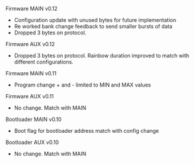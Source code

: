 Firmware MAIN
v0.12
- Configuration update with unused bytes for future implementation
- Re worked bank change feedback to send smaller bursts of data 
- Dropped 3 bytes on protocol.

Firmware AUX
v0.12
- Dropped 3 bytes on protocol. Rainbow duration improved to match with different configurations.

Firmware MAIN
v0.11
- Program change + and - limited to MIN and MAX values

Firmware AUX
v0.11
- No change. Match with MAIN

Bootloader MAIN
v0.10
- Boot flag for bootloader address match with config change

Bootloader AUX
v0.10
- No change. Match with MAIN